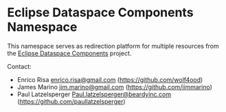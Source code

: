 # Eclipse Dataspace Components Namespace

This namespace serves as redirection platform for multiple resources from the [Eclipse Dataspace Components](https://eclipse-edc.github.io/docs) project.

Contact:

- Enrico Risa <enrico.risa@gmail.com> (https://github.com/wolf4ood)
- James Marino <jim.marino@gmail.com> (https://github.com/jimmarino)
- Paul Latzelsperger <Paul.latzelsperger@beardyinc.com> (https://github.com/paullatzelsperger)
